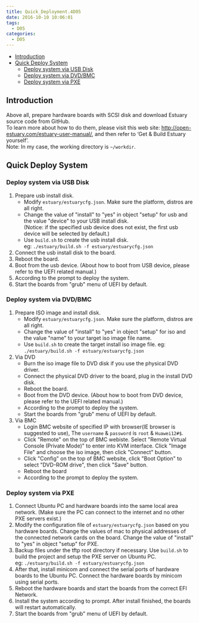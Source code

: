 ```yaml
---
title: Quick_Deployment.4D05
date: 2016-10-10 10:06:01
tags:
  - D05
categories:
  - D05
---
```


* [Introduction](#1)
* [Quick Deploy System](#2)
   * [Deploy system via USB Disk](#2.1)
   * [Deploy system via DVD/BMC](#2.2)
   * [Deploy system via PXE](#2.3)
<!--more-->

## <a name="1">Introduction</a>

Above all, prepare hardware boards with SCSI disk and download Estuary source code from GitHub.  
To learn more about how to do them, please visit this web site: <http://open-estuary.com/estuary-user-manual/>, and then refer to ‘Get & Build Estuary yourself’.  
Note: In my case, the working directory is `~/workdir`.

## <a name="2">Quick Deploy System</a>

### <a name="2.1">Deploy system via USB Disk</a>

1. Prepare usb install disk.
   * Modify `estuary/estuarycfg.json`. Make sure the platform, distros are all right.
   * Change the value of "install" to "yes" in object "setup" for usb and the value "device" to your USB install disk.  
     (Notice: if the specified usb device does not exist, the first usb device will be selected by default.)
   * Use `build.sh` to create the usb install disk.  
     eg: `./estuary/build.sh -f estuary/estuarycfg.json`
2. Connect the usb install disk to the board.
3. Reboot the board.
4. Boot from the usb device. (About how to boot from USB device, please refer to the UEFI related manual.)
5. According to the prompt to deploy the system.
6. Start the boards from "grub" menu of UEFI by default.

### <a name="2.2">Deploy system via DVD/BMC</a>

1. Prepare ISO image and install disk.
   * Modify `estuary/estuarycfg.json`. Make sure the platform, distros are all right.
   * Change the value of "install" to "yes" in object "setup" for iso and the value "name" to your target iso image file name.
   * Use `build.sh` to create the target install iso image file.
     eg: `./estuary/build.sh -f estuary/estuarycfg.json`
2. Via DVD
   * Burn the iso image file to DVD disk if you use the physical DVD driver.
   * Connect the physical DVD driver to the board, plug in the install DVD disk.
   * Reboot the board.
   * Boot from the DVD device. (About how to boot from DVD device, please refer to the UEFI related manual.)
   * According to the prompt to deploy the system.
   * Start the boards from "grub" menu of UEFI by default.
3. Via BMC
   * Login BMC website of specified IP with browser(IE browser is suggested to use), The `username` & `password` is `root` & `Huawei12#$`.
   * Click "Remote" on the top of BMC webiste. Select "Remote Virtual Console (Private Mode)" to enter into KVM interface. Click "Image File" and choose the iso image, then click "Connect" button.
   * Click "Config" on the top of BMC website, click "Boot Option" to select "DVD-ROM drive", then click "Save" button.
   * Reboot the board
   * According to the prompt to deploy the system.

### <a name="2.3">Deploy system via PXE</a>

1. Connect Ubuntu PC and hardware boards into the same local area network. (Make sure the PC can connect to the internet and no other PXE servers exist.)
2. Modify the configuration file of `estuary/estuarycfg.json` based on you hardware boards. Change the values of mac to physical addresses of the connected network cards on the board. Change the value of "install" to "yes" in object "setup" for PXE.
3. Backup files under the tftp root directory if necessary. Use `build.sh` to build the  project and setup the PXE server on Ubuntu PC.  
   eg: `./estuary/build.sh -f estuary/estuarycfg.json`
4. After that, install minicom and connect the serial ports of hardware boards to the Ubuntu PC. Connect the hardware boards by minicom using serial ports.
5. Reboot the hardware boards and start the boards from the correct EFI Network.
6. Install the system according to prompt. After install finished, the boards will restart automatically.
7. Start the boards from "grub" menu of UEFI by default.
